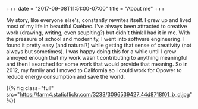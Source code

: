 +++
date = "2017-09-08T11:51:00-07:00"
title = "About me"
+++

My story, like everyone else's, constantly rewrites itself. I grew up and lived most of my life in beautiful Québec. I've always been attracted to creative work (drawing, writing, even scuplting?) but didn't think I had it in me. With the pressure of school and modernity, I went into software engineering. I found it pretty easy (and natural?) while getting that sense of creativity (not always but sometimes). I was happy doing this for a while until I grew annoyed enough that my work wasn't contributing to anything meaningful and then I searched for some work that would provide that meaning. So in 2012, my family and I moved to California so I could work for Opower to reduce energy consumption and save the world.

{{% fig class="full" src="https://farm4.staticflickr.com/3233/3096539427_44d8718f01_b_d.jpg" %}}
